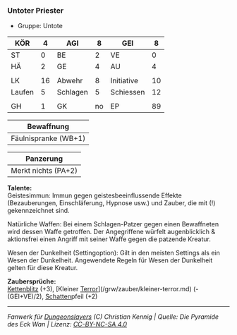### Untoter Priester  
- Gruppe: Untote  

| KÖR | 4 | AGI | 8 | GEI | 8 |
| --- | --- | --- | --- | --- | --- |
| ST | 0 | BE | 2 | VE | 0 |
| HÄ | 2 | GE | 4 | AU | 4 |
|  |  |  |  |  |  |
| LK | 16 | Abwehr | 8 | Initiative | 10 |
| Laufen | 5 | Schlagen | 5 | Schiessen | 12 |
|  |  |  |  |  |  |
| GH | 1 | GK | no | EP | 89 |


| Bewaffnung |
| --- |
| Fäulnispranke (WB+1) |


| Panzerung |
| --- |
| Merkt nichts (PA+2) |


**Talente:**  
Geistesimmun: Immun gegen geistesbeeinflussende Effekte (Bezauberungen, Einschläferung, Hypnose usw.) und Zauber, die mit (!) gekennzeichnet sind.

Natürliche Waffen: Bei einem Schlagen-Patzer gegen einen Bewaffneten wird dessen Waffe getroffen. Der Angegriffene würfelt augenblicklich & aktionsfrei einen Angriff mit seiner Waffe gegen die patzende Kreatur.

Wesen der Dunkelheit (Settingoption): Gilt in den meisten Settings als ein Wesen der Dunkelheit. Angewendete Regeln für Wesen der Dunkelheit gelten für diese Kreatur.


**Zaubersprüche:**  
[Kettenblitz](/grw/zauber/kettenblitz.md) (+3), [Kleiner [Terror](/grw/zauber/terror.md)](/grw/zauber/kleiner-terror.md) (-(GEI+VE)/2), [Schatten](/grw/zauber/schatten.md)pfeil (+2)




___
*Fanwerk für [Dungeonslayers](https://www.dungeonslayers.net/) (C) Christian Kennig | Quelle: Die Pyramide des Eck Wan | Lizenz: [CC-BY-NC-SA 4.0](https://creativecommons.org/licenses/by-nc-sa/4.0/deed.de)*